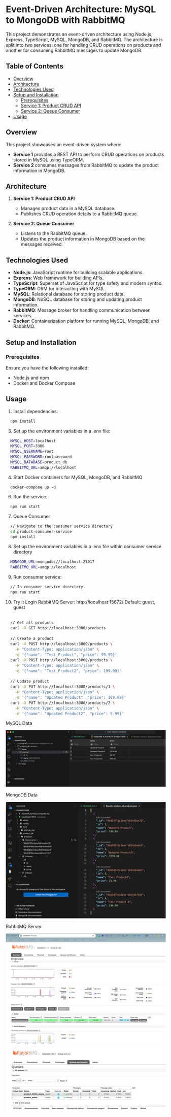 # Event-Driven Architecture: MySQL to MongoDB with RabbitMQ

This project demonstrates an event-driven architecture using Node.js, Express, TypeScript, MySQL, MongoDB, and RabbitMQ. The architecture is split into two services: one for handling CRUD operations on products and another for consuming RabbitMQ messages to update MongoDB.

## Table of Contents

- [Overview](#overview)
- [Architecture](#architecture)
- [Technologies Used](#technologies-used)
- [Setup and Installation](#setup-and-installation)
  - [Prerequisites](#prerequisites)
  - [Service 1: Product CRUD API](#service-1-product-crud-api)
  - [Service 2: Queue Consumer](#service-2-queue-consumer)
- [Usage](#usage)

## Overview

This project showcases an event-driven system where:
- **Service 1** provides a REST API to perform CRUD operations on products stored in MySQL using TypeORM.
- **Service 2** consumes messages from RabbitMQ to update the product information in MongoDB.

## Architecture

1. **Service 1: Product CRUD API**
   - Manages product data in a MySQL database.
   - Publishes CRUD operation details to a RabbitMQ queue.

2. **Service 2: Queue Consumer**
   - Listens to the RabbitMQ queue.
   - Updates the product information in MongoDB based on the messages received.

## Technologies Used

- **Node.js**: JavaScript runtime for building scalable applications.
- **Express**: Web framework for building APIs.
- **TypeScript**: Superset of JavaScript for type safety and modern syntax.
- **TypeORM**: ORM for interacting with MySQL.
- **MySQL**: Relational database for storing product data.
- **MongoDB**: NoSQL database for storing and updating product information.
- **RabbitMQ**: Message broker for handling communication between services.
- **Docker**: Containerization platform for running MySQL, MongoDB, and RabbitMQ.

## Setup and Installation

### Prerequisites

Ensure you have the following installed:

- Node.js and npm
- Docker and Docker Compose

## Usage

1.	Install dependencies:

```bash
  npm install
```

3.	Set up the environment variables in a .env file:

```bash
  MYSQL_HOST=localhost
  MYSQL_PORT=3306
  MYSQL_USERNAME=root
  MYSQL_PASSWORD=rootpassword
  MYSQL_DATABASE=product_db
  RABBITMQ_URL=amqp://localhost
```

4. Start Docker containers for MySQL, MongoDB, and RabbitMQ

```
  docker-compose up -d
```

6.	Run the service:

```bash
  npm run start
```

7.	Queue Consumer

```bash
  // Navigate to the consumer service directory
  cd product-consumer-service
  npm install
```
8. Set up the environment variables in a .env file within consumer service directory

```bash
  MONGODB_URL=mongodb://localhost:27017
  RABBITMQ_URL=amqp://localhost
```

9.	Run consumer service:

```bash
  // In consumer service directory
  npm run start
```

10. Try it
Login RabbitMQ Server: http://localhost:15672/
Default: guest, guest

```bash

  // Get all products
  curl -X GET http://localhost:3000/products

  // Create a product
  curl -X POST http://localhost:3000/products \
    -H "Content-Type: application/json" \
    -d '{"name": "Test Product", "price": 99.99}'
  curl -X POST http://localhost:3000/products \
    -H "Content-Type: application/json" \
    -d '{"name": "Test Product2", "price": 199.99}'

  // Update product
  curl -X PUT http://localhost:3000/products/1 \
    -H "Content-Type: application/json" \
    -d '{"name": "Updated Product", "price": 199.99}'
  curl -X PUT http://localhost:3000/products/2 \
    -H "Content-Type: application/json" \
    -d '{"name": "Updated Product2", "price": 9.99}'
```

MySQL Data

![MySQL](assets/MySQL.png)

MongoDB Data

![MongoDB](assets/MongoDB.png)

RabbitMQ Server

![RabbitMQ](assets/RabbitMQ.png)
![RabbitMQ Queue](assets/RabbitMQ2.png)